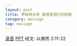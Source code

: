 ```yaml
---
layout: post
title: 李柏林长老 基督是我们的和睦 
category: message
tag: message
---
```

[录音]({{site.media_url}}/audio/message/20151213-Li.mp3)  [PPT](http://1drv.ms/1NXDywR) 经文: 以弗所 2:11-22
